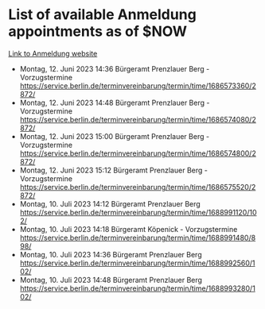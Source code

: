 # List of available Anmeldung appointments as of $NOW
[Link to Anmeldung website](https://service.berlin.de/terminvereinbarung/termin/tag.php?termin=1&anliegen[]=120686&dienstleisterlist=122210,122217,327316,122219,327312,122227,327314,122231,327346,122243,327348,122254,122252,329742,122260,329745,122262,329748,122271,327278,122273,327274,122277,327276,330436,122280,327294,122282,327290,122284,327292,122291,327270,122285,327266,122286,327264,122296,327268,150230,329760,122297,327286,122294,327284,122312,329763,122314,329775,122304,327330,122311,327334,122309,327332,317869,122281,327352,122279,329772,122283,122276,327324,122274,327326,122267,329766,122246,327318,122251,327320,122257,327322,122208,327298,122226,327300&herkunft=http%3A%2F%2Fservice.berlin.de%2Fdienstleistung%2F120686%2F)
- Montag, 12. Juni 2023 14:36 Bürgeramt Prenzlauer Berg - Vorzugstermine https://service.berlin.de/terminvereinbarung/termin/time/1686573360/2872/
- Montag, 12. Juni 2023 14:48 Bürgeramt Prenzlauer Berg - Vorzugstermine https://service.berlin.de/terminvereinbarung/termin/time/1686574080/2872/
- Montag, 12. Juni 2023 15:00 Bürgeramt Prenzlauer Berg - Vorzugstermine https://service.berlin.de/terminvereinbarung/termin/time/1686574800/2872/
- Montag, 12. Juni 2023 15:12 Bürgeramt Prenzlauer Berg - Vorzugstermine https://service.berlin.de/terminvereinbarung/termin/time/1686575520/2872/
- Montag, 10. Juli 2023 14:12 Bürgeramt Prenzlauer Berg https://service.berlin.de/terminvereinbarung/termin/time/1688991120/102/
- Montag, 10. Juli 2023 14:18 Bürgeramt Köpenick - Vorzugstermine https://service.berlin.de/terminvereinbarung/termin/time/1688991480/898/
- Montag, 10. Juli 2023 14:36 Bürgeramt Prenzlauer Berg https://service.berlin.de/terminvereinbarung/termin/time/1688992560/102/
- Montag, 10. Juli 2023 14:48 Bürgeramt Prenzlauer Berg https://service.berlin.de/terminvereinbarung/termin/time/1688993280/102/
